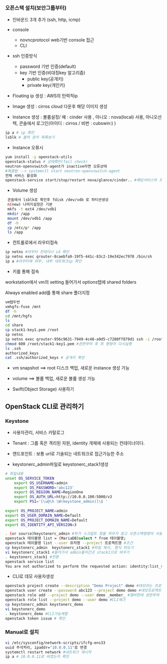 ### 오픈스택 설치(보안그룹부터)

* 인바운드 3개 추가 (ssh, http, icmp)



* console
  * novncprotocol web기반 console 접근
  * CLI
* ssh 인증방식
  * password 기반 인증(default)
  * key 기반 인증(비대칭key 알고리즘)
    * public key(공개키)
    * private key(개인키)

* Floating ip 생성 : AWS의 탄력적ip

* Image 생성 : cirros cloud 다운후 해당 이미지 생성

* Instance 생성 : 볼륨설정/ 예 : cinder 사용 , 아니오 : nova(local) 사용, 아니오선택, 콘솔에서 로그인(아이디 : cirros / 비번 : cubswin:) )

```bash
ip a # ip 확인
lsblk # 블럭 장치 목록보기
```

* Instance 오류시

```bash
yum install -y openstack-utils 
openstack-status # 상태확인(fail check)
neutron-openvswitch-agent가 inactive라면 오류상태
#해결법 --> systemctl start neutron-openvswitch-agent 
전체 서비스 활성화
openstack-service start/stop/restart nova/glance/cinder.. #해당서비스의 프로세스에 해당명령진행
```

* Volume 생성 

```bash
 콘솔에서 lsblk로 확인후 fdisk /dev/vdb 로 파티션생성
 n(new) 나머지설정은 기본
 mkfs -t ext4 /dev/vdb1
 mkdir /app
 mount /dev/vdb1 /app
 df -h
 cp /etc/p* /app
 ls /app
```

* 컨트롤로에서 라우터접속

```bash
ip netns #라우터 컨테이너 id 확인
ip netns exec qrouter-8caebfa9-19f5-441c-83c2-19e342ec7978 /bin/sh
ip a #라우터에 외부, 내부 네트워크ip 확인
```

* 키를 통해 접속

workstation에서 vm의 setting 들어가서 options탭에 shared folders

Always enabled add를 통해 share 폴더지정 

```bash
vm탭두번 
vmhgfs-fuse /mnt
df -h
cd /mnt/hgfs
ls
cd share
cp stack1-key1.pem /root
ip netns
ip netns exec qrouter-956c9631-7949-4c48-a9d5-c7280ff879d1 ssh -i /root/stack1-key1.pem  cirros@10.0.0.213 #실행하면 permissions 오류남
chmod 600 /root/stack1-key1.pem #권한부여 후 위 명령어 다시실행
ls .ssh
authorized_keys
cat .ssh/authorized_keys # 공개키 확인
```

* vm snapshot ==> root 디스크 백업, 새로운 instance 생성 가능
* volume ==> 볼륨 백업, 새로운 볼륨 생성 가능

* Swift(Object Storage) 사용하기 

## OpenStack CLI로 관리하기

### Keystone

* 사용자관리, 서비스 카탈로그

* Tenant : 그룹 혹은 격리된 자원, identity 개체에 사용되는 컨테이너이다.
* 앤드포인트 : 보통 url로 기술되는 네트워크로 접근가능한 주소
* keystonerc_admin파일로 keystonerc_stack1생성

```bash
# 파일내용
unset OS_SERVICE_TOKEN
    export OS_USERNAME=admin
    export OS_PASSWORD='abc123'
    export OS_REGION_NAME=RegionOne
    export OS_AUTH_URL=http://10.0.0.100:5000/v3
    export PS1='[\u@\h \W(keystone_admin)]\$ '
    
export OS_PROJECT_NAME=admin
export OS_USER_DOMAIN_NAME=Default
export OS_PROJECT_DOMAIN_NAME=Default
export OS_IDENTITY_API_VERSION=3

. (or source)keystonerc_admin #부가 스크립트 창을 띄우지 않고 오픈스택명령어 사용형태로 변환
openstack 테이블명 list = (MariaDB)select * from 테이블명;
openstack 테이블명 list --user 유저명 --project 프로젝트명 #조건
cp keystonerc_admin  keystonerc_stack1 #파일 복사, 형식 따오기
vi keystonerc_stack1 #들어가서 admin들어간곳 stack1으로 바꾸기
. keystonerc_stack1 #전환
openstack service list
You are not authorized to perform the requested action: identity:list_services. (HTTP 403) (Request-ID: req-3a684402-02c1-4b20-bf0c-089468324d08) #member라 권한이 없음
```

* CLI로 데모 사용자생성 

```bash
openstack project create --description "Demo Project" demo #데모라는 프로젝트 생성
openstack user create --password abc123 --project demo demo #데모프로젝트에 데모라는 유저생성
openstack role add --project demo --user demo _member_ #멤버한테 권한부여
openstack role list --project demo --user demo #CLI체크
cp keystonerc_admin keystonerc_demo
vi keystonerc_demo
. keystonerc_demo #CLI가능케함
openstack token issue # 확인
```

### Manual로 설치

```bash
vi /etc/sysconfig/network-scripts/ifcfg-ens33
uuid 주석처리, ipaddr="10.0.0.11"로 변경
systemctl restart network #네트워크 재시작
ip a # 10.0.0.11로 바꼈는지 확인
```

